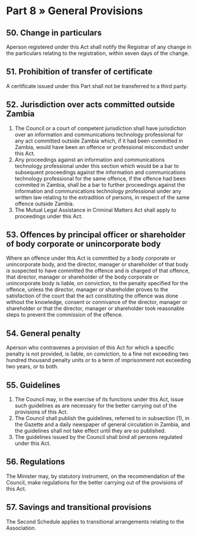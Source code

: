 # Part 8 » General Provisions

## 50. Change in particulars

Aperson registered under this Act shall notify the Registrar of any
change in the particulars relating to the registration, within seven
days of the change.

## 51. Prohibition of transfer of certificate

A certificate issued under this Part shall not be transferred to a
third party.

## 52. Jurisdiction over acts committed outside Zambia

1.  The Council or a court of competent jurisdiction shall have
    jurisdiction over an information and communications technology
    professional for any act committed outside Zambia which, if it had
    been committed in Zambia, would have been an offence or professional
    misconduct under this Act.
2.  Any proceedings against an information and communications technology
    professional under this section which would be a bar to subsequent
    proceedings against the information and communications technology
    professional for the same offence, if the offence had been commited
    in Zambia, shall be a bar to further proceedings against the
    information and communications technology professional under any
    written law relating to the extradition of persons, in respect of
    the same offence outside Zambia.
3.  The Mutual Legal Assistance in Criminal Matters Act <Annotation v-tooltip="'Cap. 98'" />
    shall apply to proceedings under this Act.

## 53. Offences by principal officer or shareholder of body corporate or unincorporate body

Where an offence under this Act is committed by a body corporate or
unincorporate body, and the director, manager or shareholder of that
body is suspected to have committed the offence and is charged of
that offence, that director, manager or shareholder of the body
corporate or unincorporate body is liable, on conviction, to the
penalty specified for the offence, unless the director, manager or
shareholder proves to the satisfaction of the court that the act
constituting the offence was done without the knowledge, consent or
connivance of the director, manager or shareholder or that the
director, manager or shareholder took reasonable steps to prevent
the commission of the offence.

## 54. General penalty

Aperson who contravenes a provision of this Act for which a specific
penalty is not provided, is liable, on conviction, to a fine not
exceeding two hundred thousand penalty units or to a term of
imprisonment not exceeding two years, or to both.

## 55. Guidelines

1.  The Council may, in the exercise of its functions under this
    Act, issue such guidelines as are necessary for the better carrying
    out of the provisions of this Act.
2.  The Council shall publish the guidelines, referred to in subsection
    (1), in the Gazette and a daily newspaper of general circulation in
    Zambia, and the guidelines shall not take effect until they are so
    published.
3.  The guidelines issued by the Council shall bind all persons
    regulated under this Act.

## 56. Regulations

The Minister may, by statutory instrument, on the recommendation of
the Council, make regulations for the better carrying out of the
provisions of this Act.

## 57. Savings and transitional provisions

The Second Schedule applies to transitional arrangements relating to
the Association.
